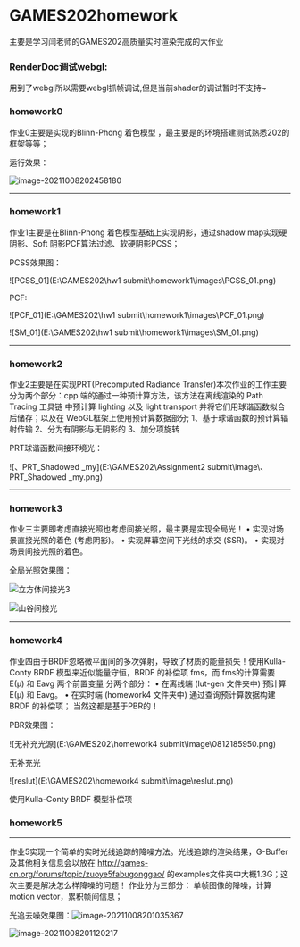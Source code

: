 # GAMES202homework
主要是学习闫老师的GAMES202高质量实时渲染完成的大作业

### RenderDoc调试webgl:

用到了webgl所以需要webgl抓帧调试,但是当前shader的调试暂时不支持~

[RenderDoc 调试web]: https://blog.csdn.net/chenweiyu11962/article/details/115400725



### homework0

作业0主要是实现的Blinn-Phong 着色模型 ，最主要是的环境搭建测试熟悉202的框架等等；

运行效果：

![image-20211008202458180](C:\Users\陈巍瑜\AppData\Roaming\Typora\typora-user-images\image-20211008202458180.png)

------

### homework1

作业1主要是在Blinn-Phong 着色模型基础上实现阴影，通过shadow map实现硬阴影、Soft 阴影PCF算法过滤、软硬阴影PCSS；

PCSS效果图：

![PCSS_01](E:\GAMES202\hw1 submit\homework1\images\PCSS_01.png)

PCF:

![PCF_01](E:\GAMES202\hw1 submit\homework1\images\PCF_01.png)

![SM_01](E:\GAMES202\hw1 submit\homework1\images\SM_01.png)

------

### homework2

作业2主要是在实现PRT(Precomputed Radiance Transfer)本次作业的工作主要分为两个部分：cpp 端的通过一种预计算方法，该方法在离线渲染的 Path Tracing 工具链
中预计算 lighting 以及 light transport 并将它们用球谐函数拟合后储存；以及在 WebGL框架上使用预计算数据部分;
1、基于球谐函数的预计算辐射传输
2、分为有阴影与无阴影的
3、加分项旋转

PRT球谐函数间接环境光：

![、PRT_Shadowed _my](E:\GAMES202\Assignment2  submit\image\、PRT_Shadowed _my.png)


------

### homework3
作业三主要即考虑直接光照也考虑间接光照，最主要是实现全局光！
• 实现对场景直接光照的着色 (考虑阴影)。
• 实现屏幕空间下光线的求交 (SSR)。
• 实现对场景间接光照的着色。

全局光照效果图：

![立方体间接光3](E:\GAMES202\homework3\image\立方体间接光3.jpg)

![山谷间接光](E:\GAMES202\homework3\image\山谷间接光.jpg)


------

### homework4
作业四由于BRDF忽略微平面间的多次弹射，导致了材质的能量损失！使用Kulla-Conty BRDF 模型来近似能量守恒，BRDF 的补偿项 fms，而 fms的计算需要 E(µ) 和 Eavg 两个前置变量
分两个部分：
• 在离线端 (lut-gen 文件夹中) 预计算 E(µ) 和 Eavg。 
• 在实时端 (homework4 文件夹中) 通过查询预计算数据构建 BRDF 的补偿项；
当然这都是基于PBR的！

PBR效果图：

![无补充光源](E:\GAMES202\homework4 submit\image\0812185950.png)

无补充光

![reslut](E:\GAMES202\homework4 submit\image\reslut.png)

使用Kulla-Conty BRDF 模型补偿项 

### homework5

------

作业5实现一个简单的实时光线追踪的降噪方法。光线追踪的渲染结果，G-Buffer 及其他相关信息会以放在 http://games-cn.org/forums/topic/zuoye5fabugonggao/
的examples文件夹中大概1.3G；这次主要是解决怎么样降噪的问题！
作业分为三部分：
单帧图像的降噪，计算 motion vector，累积帧间信息；

光追去噪效果图：![image-20211008201035367](C:\Users\陈巍瑜\AppData\Roaming\Typora\typora-user-images\image-20211008201035367.png)

![image-20211008201120217](C:\Users\陈巍瑜\AppData\Roaming\Typora\typora-user-images\image-20211008201120217.png)



